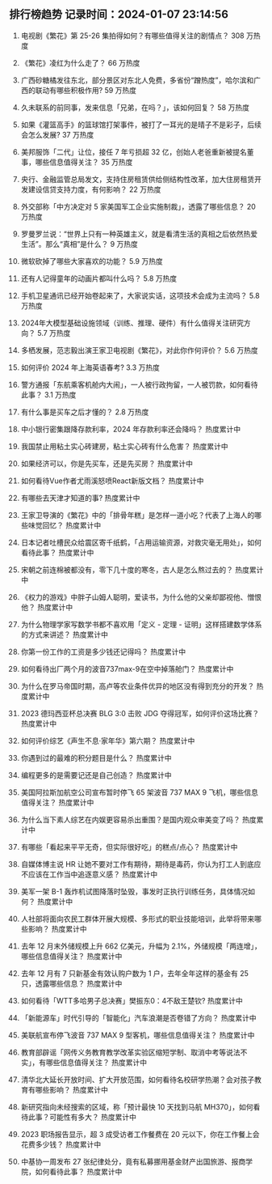
## 排行榜趋势 记录时间：2024-01-07 23:14:56
  
  1. 电视剧《繁花》第 25-26 集拍得如何？有哪些值得关注的剧情点？ 308 万热度
    
  2. 《繁花》凌红为什么走了？ 66 万热度
    
  3. 广西砂糖橘发往东北，部分景区对东北人免费，多省份“蹭热度”，哈尔滨和广西的联动有哪些积极作用? 59 万热度
    
  4. 久未联系的前同事，发来信息「兄弟，在吗？」，该如何回复？ 58 万热度
    
  5. 如果《灌篮高手》的篮球馆打架事件，被打了一耳光的是晴子不是彩子，后续会怎么发展? 37 万热度
    
  6. 美邦服饰「二代」让位，接任 7 年亏损超 32 亿，创始人老爸重新被提名董事，哪些信息值得关注？ 35 万热度
    
  7. 央行、金融监管总局发文，支持住房租赁供给侧结构性改革，加大住房租赁开发建设信贷支持力度，有何影响？ 22 万热度
    
  8. 外交部称「中方决定对 5 家美国军工企业实施制裁」，透露了哪些信息？ 20 万热度
    
  9. 罗曼罗兰说：“世界上只有一种英雄主义，就是看清生活的真相之后依然热爱生活”。那么“真相”是什么？ 9 万热度
    
  10. 微软砍掉了哪些大家喜欢的功能？ 5.9 万热度
    
  11. 还有人记得童年的动画片都叫什么吗？ 5.8 万热度
    
  12. 手机卫星通讯已经开始卷起来了，大家说实话，这项技术会成为主流吗？ 5.8 万热度
    
  13. 2024年大模型基础设施领域（训练、推理、硬件）有什么值得关注研究方向？ 5.7 万热度
    
  14. 多栖发展，范志毅出演王家卫电视剧《繁花》，对此你作何评价？ 5.6 万热度
    
  15. 如何评价 2024 年上海英语春考? 3.3 万热度
    
  16. 警方通报「东航乘客机舱内大闹」，一人被行政拘留，一人被罚款，如何看待此事？ 3.1 万热度
    
  17. 有什么事是买车之后才懂的？ 2.8 万热度
    
  18. 中小银行密集跟降存款利率，2024 年存款利率还会降吗？ 热度累计中
    
  19. 我国禁止用粘土实心砖建房，粘土实心砖有什么危害？ 热度累计中
    
  20. 如果经济可以，你是先买车，还是先买房？ 热度累计中
    
  21. 如何看待Vue作者尤雨溪怒喷React新版文档？ 热度累计中
    
  22. 有哪些去天津才知道的事? 热度累计中
    
  23. 王家卫导演的《繁花》中的「排骨年糕」是怎样一道小吃？代表了上海人的哪些味觉回忆？ 热度累计中
    
  24. 日本记者吐槽民众给震区寄千纸鹤，「占用运输资源，对救灾毫无用处」，如何看待此事？ 热度累计中
    
  25. 宋朝之前连棉被都没有，零下几十度的寒冬，古人是怎么熬过去的？ 热度累计中
    
  26. 《权力的游戏》中胖子山姆人聪明，爱读书，为什么他的父亲却鄙视他、憎恨他？ 热度累计中
    
  27. 为什么物理学家写数学书都不喜欢用「定义 - 定理 - 证明」这样搭建数学体系的方式来讲述？ 热度累计中
    
  28. 你第一份工作的工资是多少钱还记得吗？ 热度累计中
    
  29. 如何看待出厂两个月的波音737max-9在空中掉落舱门？ 热度累计中
    
  30. 为什么在罗马帝国时期，高卢等农业条件优异的地区没有得到充分的开发？ 热度累计中
    
  31. 2023 德玛西亚杯总决赛 BLG 3:0 击败 JDG 夺得冠军，如何评价这场比赛？ 热度累计中
    
  32. 如何评价综艺《声生不息·家年华》第六期？ 热度累计中
    
  33. 你遇到过的最难的积分题目是什么？ 热度累计中
    
  34. 编程更多的是需要记还是自己创造？ 热度累计中
    
  35. 美国阿拉斯加航空公司宣布暂时停飞 65 架波音 737 MAX 9 飞机，哪些信息值得关注？ 热度累计中
    
  36. 为什么当下素人综艺在内娱更容易杀出重围？是国内观众审美变了吗？ 热度累计中
    
  37. 有哪些「看起来平平无奇，但实际很好吃」的糕点/点心？ 热度累计中
    
  38. 自媒体博主说 HR 让她不要对工作有期待，期待是毒药，你认为打工人到底应不应该在工作当中追逐意义感？ 热度累计中
    
  39. 美军一架 B-1 轰炸机试图降落时坠毁，事发时正执行训练任务，具体情况如何？ 热度累计中
    
  40. 人社部将面向农民工群体开展大规模、多形式的职业技能培训，此举将带来哪些影响？ 热度累计中
    
  41. 去年 12 月末外储规模上升 662 亿美元，升幅为 2.1%，外储规模「两连增」，哪些信息值得关注？ 热度累计中
    
  42. 去年 12 月有 7 只新基金有效认购户数为 1 户，去年全年这样的基金有 25 只，透露哪些信息？ 热度累计中
    
  43. 如何看待「WTT多哈男子总决赛」樊振东0：4不敌王楚钦? 热度累计中
    
  44. 「新能源车」时代引导的「智能化」汽车浪潮是否卷错了方向？ 热度累计中
    
  45. 美联航宣布停飞波音 737 MAX 9 型客机，哪些信息值得关注？ 热度累计中
    
  46. 教育部辟谣「网传义务教育教学改革实验区缩短学制、取消中考等说法不实」，有哪些信息值得关注？ 热度累计中
    
  47. 清华北大延长开放时间、扩大开放范围，如何看待名校研学热潮？会对孩子教育有哪些影响？ 热度累计中
    
  48. 新研究指向未经搜索的区域，称「预计最快 10 天找到马航 MH370」，如何看待此事？可能性有多大？ 热度累计中
    
  49. 2023 职场报告显示，超 3 成受访者工作餐费在 20 元以下，你在工作餐上会花费多少钱？ 热度累计中
    
  50. 中基协一周发布 27 张纪律处分，竟有私募挪用基金财产出国旅游、报商学院，如何看待此事？ 热度累计中
    